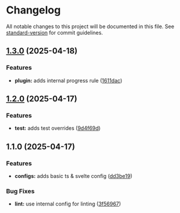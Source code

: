 # Changelog

All notable changes to this project will be documented in this file. See [standard-version](https://github.com/conventional-changelog/standard-version) for commit guidelines.

## [1.3.0](https://github.com/dvcol/eslint-config/compare/v1.2.0...v1.3.0) (2025-04-18)


### Features

* **plugin:** adds internal progress rule ([1611dac](https://github.com/dvcol/eslint-config/commit/1611dacbad87cf8b7af85203b068677a99185e68))

## [1.2.0](https://github.com/dvcol/eslint-config/compare/v1.1.0...v1.2.0) (2025-04-17)


### Features

* **test:** adds test overrides ([9d4f69d](https://github.com/dvcol/eslint-config/commit/9d4f69d84d7a3aa7041c7612e5281f6181ea1d8a))

## 1.1.0 (2025-04-17)


### Features

* **configs:** adds basic ts & svelte config ([dd3be19](https://github.com/dvcol/eslint-config/commit/dd3be19bc22344ca9a8ef3306fea70bbe0f2afef))


### Bug Fixes

* **lint:** use internal config for linting ([3f56967](https://github.com/dvcol/eslint-config/commit/3f56967f7b2676d923b9396ef14bab93843cde46))
